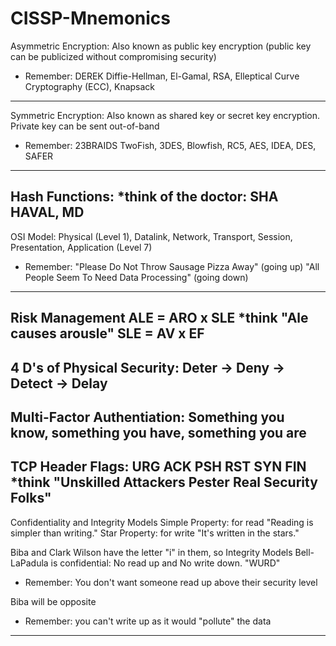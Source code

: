 # CISSP-Mnemonics

Asymmetric Encryption:  Also known as public key encryption (public key can be publicized without compromising security)
  * Remember: DEREK   Diffie-Hellman, El-Gamal, RSA, Elleptical Curve Cryptography (ECC), Knapsack
--------------------------------------------------------------------------------------------------------------------------
Symmetric Encryption:  Also known as shared key or secret key encryption.  Private key can be sent out-of-band
  * Remember: 23BRAIDS   TwoFish, 3DES, Blowfish, RC5, AES, IDEA, DES, SAFER
--------------------------------------------------------------------------------------------------------------------------
Hash Functions:  *think of the doctor: SHA HAVAL, MD
--------------------------------------------------------------------------------------------------------------------------  
OSI Model:  Physical (Level 1), Datalink, Network, Transport, Session, Presentation, Application (Level 7)
  * Remember: "Please Do Not Throw Sausage Pizza Away" (going up)
               "All People Seem To Need Data Processing" (going down)
--------------------------------------------------------------------------------------------------------------------------
Risk Management
  ALE = ARO x SLE   *think  "Ale causes arousle" 
  SLE = AV x EF
--------------------------------------------------------------------------------------------------------------------------  
4 D's of Physical Security: Deter → Deny → Detect → Delay
--------------------------------------------------------------------------------------------------------------------------
Multi-Factor Authentiation:  Something you know, something you have, something you are
--------------------------------------------------------------------------------------------------------------------------
TCP Header Flags:  URG  ACK  PSH  RST  SYN  FIN
  *think "Unskilled Attackers Pester Real Security Folks"
--------------------------------------------------------------------------------------------------------------------------
Confidentiality and Integrity Models
Simple Property: for read "Reading is simpler than writing."
Star Property:  for write  "It's written in the stars."

Biba and Clark Wilson have the letter "i" in them, so Integrity Models
Bell-LaPadula is confidential:  No read up and No write down.  "WURD"  
  * Remember:  You don't want someone read up above their security level
  
Biba will be opposite 
  * Remember: you can't write up as it would "pollute" the data
--------------------------------------------------------------------------------------------------------------------------             
             
          
